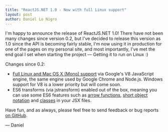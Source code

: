```yaml
---
title: "ReactJS.NET 1.0 - Now with full Linux support"
layout: post
author: Daniel Lo Nigro
---
```


I'm happy to announce the release of ReactJS.NET 1.0! There have not been many changes since version 0.2, but I've decided to release this version as 1.0 since the API is becoming fairly stable, I'm now using it in production for one of the pages on my personal site, and most importantly, I've met the end goal I set when starting the project — Getting it to run on Linux :)

Changes since 0.2:

 * [Full Linux and Mac OS X (Mono) support](/guides/mono.html) via Google's V8 JavaScript engine, the same engine used by Google Chrome and Node.js. Windows support for V8 is a lower priority but will come soon.
 * ES6 transforms (via jstransform) enabled out of the box, meaning you can use some ES6 features such as [arrow functions](https://developer.mozilla.org/en-US/docs/Web/JavaScript/Reference/arrow_functions), [short object notation](http://ariya.ofilabs.com/2013/02/es6-and-object-literal-property-value-shorthand.html) and [classes](http://wiki.ecmascript.org/doku.php?id=strawman:maximally_minimal_classes) in your JSX files.

Have fun, and as always, please feel free to send feedback or bug reports
[on GitHub](https://github.com/reactjs/React.NET).

— Daniel
